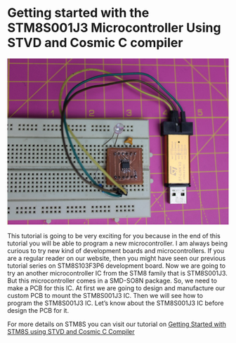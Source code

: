 # Getting started with the STM8S001J3 Microcontroller Using STVD and Cosmic C compiler

<img src="https://github.com/Circuit-Digest/STM8S001J3_Cosmic_C_Tutorial/blob/master/IMAGES/T1_Getting%20Started%20with%20STM8S001J3.jpg" alt="image1" title="image1">

This tutorial is going to be very exciting for you because in the end of this tutorial you will be able to program a new microcontroller. I am always being curious to try new kind of development boards and microcontrollers. If you are a regular reader on our website, then you might have seen our previous tutorial series on STM8S103F3P6 development board. Now we are going to try an another microcontroller IC from the STM8 family that is STM8S001J3. But this microcontroller comes in a SMD-SO8N package. So, we need to make a PCB for this IC. At first we are going to design and manufacture our custom PCB to mount the STM8S001J3 IC. Then we will see how to program the STM8S001J3 IC. Let’s know about the STM8S001J3 IC before design the PCB for it.

For more details on STM8S you can visit our tutorial on [Getting Started with STM8S using STVD and Cosmic C Compiler](https://circuitdigest.com/microcontroller-projects/getting-started-with-stm8s-using-stvd-and-cosmic-c-compiler)
